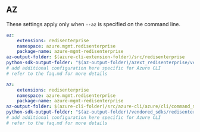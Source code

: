 ## AZ

These settings apply only when `--az` is specified on the command line.

``` yaml $(az) && $(target-mode) != core
az:
    extensions: redisenterprise
    namespace: azure.mgmt.redisenterprise
    package-name: azure-mgmt-redisenterprise
az-output-folder: $(azure-cli-extension-folder)/src/redisenterprise
python-sdk-output-folder: "$(az-output-folder)/azext_redisenterprise/vendored_sdks/redisenterprise"
# add additional configuration here specific for Azure CLI
# refer to the faq.md for more details
```
``` yaml $(az) && $(target-mode) == core
az:
    extensions: redisenterprise
    namespace: azure.mgmt.redisenterprise
    package-name: azure-mgmt-redisenterprise
az-output-folder: $(azure-cli-folder)/src/azure-cli/azure/cli/command_modules/redisenterprise
python-sdk-output-folder: "$(az-output-folder)/vendored_sdks/redisenterprise"
# add additional configuration here specific for Azure CLI
# refer to the faq.md for more details
```